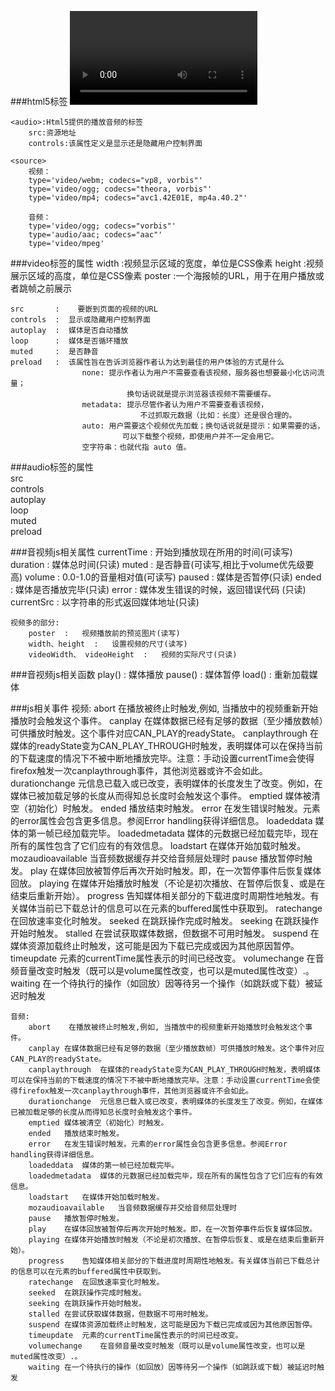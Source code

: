 ###html5标签
	<video>:Html5提供的播放视频的标签
		src:资源地址
		controls:该属性定义是显示还是隐藏用户控制界面
		
	<audio>:Html5提供的播放音频的标签
		src:资源地址
		controls:该属性定义是显示还是隐藏用户控制界面
		
	<source>
		视频：
		type='video/webm; codecs="vp8, vorbis"'
		type='video/ogg; codecs="theora, vorbis"'
		type='video/mp4; codecs="avc1.42E01E, mp4a.40.2"'
		
		音频：
		type='video/ogg; codecs="vorbis"'
		type='audio/aac; codecs="aac"'
		type='video/mpeg'
		

###video标签的属性
	width  :视频显示区域的宽度，单位是CSS像素
	height :视频展示区域的高度，单位是CSS像素
	poster :一个海报帧的URL，用于在用户播放或者跳帧之前展示
	
	src		  :	   要嵌到页面的视频的URL
	controls  :  显示或隐藏用户控制界面
	autoplay  :  媒体是否自动播放
	loop  	  :  媒体是否循环播放
	muted  	  :  是否静音
	preload   :  该属性旨在告诉浏览器作者认为达到最佳的用户体验的方式是什么
					none: 提示作者认为用户不需要查看该视频，服务器也想要最小化访问流量；
						      换句话说就是提示浏览器该视频不需要缓存。
					metadata: 提示尽管作者认为用户不需要查看该视频，
							     不过抓取元数据（比如：长度）还是很合理的。
					auto: 用户需要这个视频优先加载；换句话说就是提示：如果需要的话，
						     可以下载整个视频，即使用户并不一定会用它。
					空字符串：也就代指 auto 值。
					
###audio标签的属性	
	src		  
	controls  
	autoplay  
	loop  	  
	muted  	  
	preload   
	
	
###音视频js相关属性
	currentTime :  开始到播放现在所用的时间(可读写)
	duration    :  媒体总时间(只读)
	muted       :  是否静音(可读写,相比于volume优先级要高)
	volume      :  0.0-1.0的音量相对值(可读写)
	paused      :  媒体是否暂停(只读)
	ended       :  媒体是否播放完毕(只读)
	error       :  媒体发生错误的时候，返回错误代码 (只读)
	currentSrc  :  以字符串的形式返回媒体地址(只读)
	
	
	视频多的部分:
		poster  :   视频播放前的预览图片(读写)
		width、height  :   设置视频的尺寸(读写)
		videoWidth、 videoHeight  :   视频的实际尺寸(只读)


###音视频js相关函数
	play()  :  媒体播放
	pause()  :  媒体暂停
	load()  :  重新加载媒体


	
###js相关事件
	视频:
		abort	 在播放被终止时触发,例如, 当播放中的视频重新开始播放时会触发这个事件。
		canplay	在媒体数据已经有足够的数据（至少播放数帧）可供播放时触发。这个事件对应CAN_PLAY的readyState。
		canplaythrough	在媒体的readyState变为CAN_PLAY_THROUGH时触发，表明媒体可以在保持当前的下载速度的情况下不被中断地播放完毕。注意：手动设置currentTime会使得firefox触发一次canplaythrough事件，其他浏览器或许不会如此。
		durationchange	元信息已载入或已改变，表明媒体的长度发生了改变。例如，在媒体已被加载足够的长度从而得知总长度时会触发这个事件。
		emptied	媒体被清空（初始化）时触发。
		ended	播放结束时触发。
		error	在发生错误时触发。元素的error属性会包含更多信息。参阅Error handling获得详细信息。
		loadeddata	媒体的第一帧已经加载完毕。
		loadedmetadata	媒体的元数据已经加载完毕，现在所有的属性包含了它们应有的有效信息。
		loadstart	在媒体开始加载时触发。
		mozaudioavailable	当音频数据缓存并交给音频层处理时
		pause	播放暂停时触发。
		play	在媒体回放被暂停后再次开始时触发。即，在一次暂停事件后恢复媒体回放。
		playing	在媒体开始播放时触发（不论是初次播放、在暂停后恢复、或是在结束后重新开始）。
		progress	告知媒体相关部分的下载进度时周期性地触发。有关媒体当前已下载总计的信息可以在元素的buffered属性中获取到。
		ratechange	在回放速率变化时触发。
		seeked	在跳跃操作完成时触发。
		seeking	在跳跃操作开始时触发。
		stalled	在尝试获取媒体数据，但数据不可用时触发。
		suspend	在媒体资源加载终止时触发，这可能是因为下载已完成或因为其他原因暂停。
		timeupdate	元素的currentTime属性表示的时间已经改变。
		volumechange	在音频音量改变时触发（既可以是volume属性改变，也可以是muted属性改变）.。
		waiting	在一个待执行的操作（如回放）因等待另一个操作（如跳跃或下载）被延迟时触发

	音频:
		abort	 在播放被终止时触发,例如, 当播放中的视频重新开始播放时会触发这个事件。
		canplay	在媒体数据已经有足够的数据（至少播放数帧）可供播放时触发。这个事件对应CAN_PLAY的readyState。
		canplaythrough	在媒体的readyState变为CAN_PLAY_THROUGH时触发，表明媒体可以在保持当前的下载速度的情况下不被中断地播放完毕。注意：手动设置currentTime会使得firefox触发一次canplaythrough事件，其他浏览器或许不会如此。
		durationchange	元信息已载入或已改变，表明媒体的长度发生了改变。例如，在媒体已被加载足够的长度从而得知总长度时会触发这个事件。
		emptied	媒体被清空（初始化）时触发。
		ended	播放结束时触发。
		error	在发生错误时触发。元素的error属性会包含更多信息。参阅Error handling获得详细信息。
		loadeddata	媒体的第一帧已经加载完毕。
		loadedmetadata	媒体的元数据已经加载完毕，现在所有的属性包含了它们应有的有效信息。
		loadstart	在媒体开始加载时触发。
		mozaudioavailable	当音频数据缓存并交给音频层处理时
		pause	播放暂停时触发。
		play	在媒体回放被暂停后再次开始时触发。即，在一次暂停事件后恢复媒体回放。
		playing	在媒体开始播放时触发（不论是初次播放、在暂停后恢复、或是在结束后重新开始）。
		progress	告知媒体相关部分的下载进度时周期性地触发。有关媒体当前已下载总计的信息可以在元素的buffered属性中获取到。
		ratechange	在回放速率变化时触发。
		seeked	在跳跃操作完成时触发。
		seeking	在跳跃操作开始时触发。
		stalled	在尝试获取媒体数据，但数据不可用时触发。
		suspend	在媒体资源加载终止时触发，这可能是因为下载已完成或因为其他原因暂停。
		timeupdate	元素的currentTime属性表示的时间已经改变。
		volumechange	在音频音量改变时触发（既可以是volume属性改变，也可以是muted属性改变）.。
		waiting	在一个待执行的操作（如回放）因等待另一个操作（如跳跃或下载）被延迟时触发